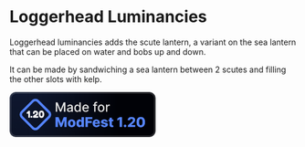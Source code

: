 # Loggerhead Luminancies
Loggerhead luminancies adds the scute lantern, a variant on the sea lantern that can be placed on water and bobs up and down.

It can be made by sandwiching a sea lantern between 2 scutes and filling the other slots with kelp.

[<img src="https://raw.githubusercontent.com/ModFest/art/3bf66556e674d670e30f647d6a48c4e1798c21d4/badge/128h/ModFest%201.20%20Badge.png" width="256" alt="ModFest 1.20">](https://modfest.net/1.20)